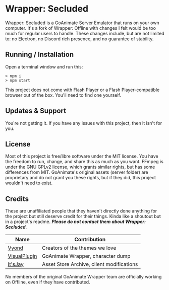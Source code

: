 # Wrapper: Secluded
Wrapper: Secluded is a GoAnimate Server Emulator that runs on your own computer. It's a fork of Wrapper: Offline with changes I felt would be too much for regular users to handle. These changes include, but are not limited to: no Electron, no Discord rich presence, and no guarantee of stability.

## Running / Installation
Open a terminal window and run this:
```
> npm i
> npm start
```
This project does not come with Flash Player or a Flash Player-compatible browser out of the box. You'll need to find one yourself.

## Updates & Support
You're not getting it. If you have any issues with this project, then it isn't for you.

## License
Most of this project is free/libre software under the MIT license. You have the freedom to run, change, and share this as much as you want.
FFmpeg is under the GNU GPLv2 license, which grants similar rights, but has some differences from MIT. GoAnimate's original assets (server folder) are proprietary and do not grant you these rights, but if they did, this project wouldn't need to exist.

## Credits
These are unaffiliated people that they haven't directly done anything for the project but still deserve credit for their things. Kinda like a shoutout but in a project's readme. ***Please do not contact them about Wrapper: Secluded.***

Name | Contribution
---- | ----
[Vyond](https://vyond.com) | Creators of the themes we love
[VisualPlugin](https://github.com/Windows81) | GoAnimate Wrapper, character dump
[It'sJay](https://github.com/PoleyMagik) | Asset Store Archive, client modifications

No members of the original GoAnimate Wrapper team are officially working on Offline, even if they have contributed.
